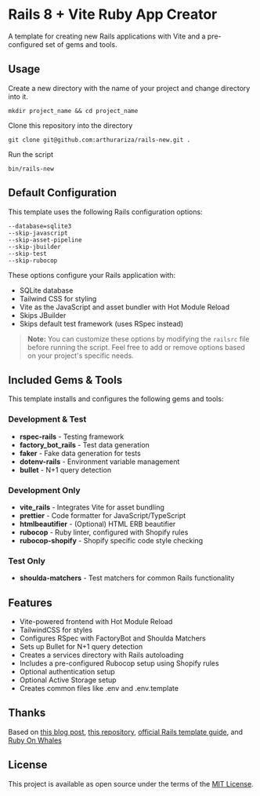 # Rails 8 + Vite Ruby App Creator

A template for creating new Rails applications with Vite and a pre-configured set of gems and tools.

## Usage
Create a new directory with the name of your project and change directory into it.

```
mkdir project_name && cd project_name
```

Clone this repository into the directory
```
git clone git@github.com:arthurariza/rails-new.git .
```

Run the script
```
bin/rails-new
```

## Default Configuration

This template uses the following Rails configuration options:

```
--database=sqlite3
--skip-javascript
--skip-asset-pipeline
--skip-jbuilder
--skip-test
--skip-rubocop
```

These options configure your Rails application with:
- SQLite database
- Tailwind CSS for styling
- Vite as the JavaScript and asset bundler with Hot Module Reload
- Skips JBuilder
- Skips default test framework (uses RSpec instead)

> **Note:** You can customize these options by modifying the `railsrc` file before running the script. Feel free to add or remove options based on your project's specific needs.

## Included Gems & Tools

This template installs and configures the following gems and tools:

### Development & Test

- **rspec-rails** - Testing framework
- **factory_bot_rails** - Test data generation
- **faker** - Fake data generation for tests
- **dotenv-rails** - Environment variable management
- **bullet** - N+1 query detection

### Development Only

- **vite_rails** - Integrates Vite for asset bundling
- **prettier** - Code formatter for JavaScript/TypeScript
- **htmlbeautifier** - (Optional) HTML ERB beautifier
- **rubocop** - Ruby linter, configured with Shopify rules
- **rubocop-shopify** - Shopify specific code style checking

### Test Only

- **shoulda-matchers** - Test matchers for common Rails functionality

## Features

- Vite-powered frontend with Hot Module Reload
- TailwindCSS for styles
- Configures RSpec with FactoryBot and Shoulda Matchers
- Sets up Bullet for N+1 query detection
- Creates a services directory with Rails autoloading
- Includes a pre-configured Rubocop setup using Shopify rules
- Optional authentication setup
- Optional Active Storage setup
- Creates common files like .env and .env.template
## Thanks

Based on [this blog post](https://danielabaron.me/blog/kickstart-a-new-rails-project/#rubocop), [this repository](https://github.com/CodingItWrong/apiup/tree/main), [official Rails template guide](https://guides.rubyonrails.org/rails_application_templates.html), and [Ruby On Whales](https://github.com/evilmartians/ruby-on-whales)

## License

This project is available as open source under the terms of the [MIT License](LICENSE).
